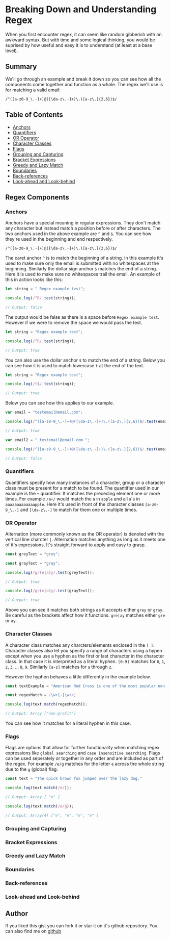 # Breaking Down and Understanding Regex

When you first encounter regex, it can seem like random gibberish with an awkward syntax. But with time and some logical thinking, you would be suprised by how useful and easy it is to understand (at least at a base level).

## Summary

We'll go through an example and break it down so you can see how all the components come together and function as a whole. The regex we'll use is for matching a valid email: 

```
/^([a-z0-9_\.-]+)@([\da-z\.-]+)\.([a-z\.]{2,6})$/
```

## Table of Contents

- [Anchors](#anchors)
- [Quantifiers](#quantifiers)
- [OR Operator](#or-operator)
- [Character Classes](#character-classes)
- [Flags](#flags)
- [Grouping and Capturing](#grouping-and-capturing)
- [Bracket Expressions](#bracket-expressions)
- [Greedy and Lazy Match](#greedy-and-lazy-match)
- [Boundaries](#boundaries)
- [Back-references](#back-references)
- [Look-ahead and Look-behind](#look-ahead-and-look-behind)

## Regex Components

### Anchors

Anchors have a special meaning in regular expressions. They don't match any character but instead match a position before or after characters. The two anchors used in the above example are `^` and `$`. You can see how they're used in the beginning and end respectively.

```
/^([a-z0-9_\.-]+)@([\da-z\.-]+)\.([a-z\.]{2,6})$/
```
The caret anchor `^` is to match the beginning of a string. In this example it's used to make sure only the email is submitted with no whitespaces at the beginning. Similarly the dollar sign anchor `$` matches the end of a string. Here it is used to make sure no whitespaces trail the email. An example of this in action looks like this:

``` js
let string = " Regex example test";

console.log(/^R/.test(string));

// Output: false
```
The output would be false as there is a space before `Regex example test`. However if we were to remove the space we would pass the test.

``` js
let string = "Regex example test";

console.log(/^R/.test(string));

// Output: true
```

You can also use the dollar anchor `$` to match the end of a string. Below you can see how it is used to match lowercase `t` at the end of the text.

```js
let string = "Regex example test";

console.log(/t$/.test(string));

// Output: true
```
Below you can see how this applies to our example.

```js
var email = "testemail@email.com";

console.log(/^([a-z0-9_\.-]+)@([\da-z\.-]+)\.([a-z\.]{2,6})$/.test(email));

// Output: true

var email2 = " testemail@email.com "; 

console.log(/^([a-z0-9_\.-]+)@([\da-z\.-]+)\.([a-z\.]{2,6})$/.test(email2));

// Output: false
```

### Quantifiers

Quantifiers specify how many instances of a character, group or a character class must be present for a match to be found. The quantifier used in our example is the `+` quantifier. It matches the preceding element one or more times. For example `/a+/` would match the `a` in `apple` and all `a`'s in `aaaaaaaaaaaaapple`. Here it's used in front of the character classes `[a-z0-9_\.-]` and `[\da-z\.-]` to match for them one or multiple times. 

### OR Operator

Alternation (more commonly known as the OR operator) is denoted with the vertical line charcter `|`. Alternation matches anything as long as it meets one of it's expressions. It's straight forward to apply and easy to grasp. 

```js
const greyText = "grey";

const grayText = "gray";

console.log(/gr(e|a)y/.test(greyText));

// Output: true

console.log(/gr(e|a)y/.test(grayText));

// Output: true
```

Above you can see it matches both strings as it accepts either `grey` or `gray`. Be careful as the brackets affect how it functions. `gre|ay` matches either `gre` or `ay`.

### Character Classes

A character class matches any charcters/elements enclosed in the `[ ]`. Character classes also let you specify a range of characters using a hypen except when you use a hyphen as the first or last character in the character class. In that case it is interpreted as a literal hyphen. `[0-9]` matches for `0`, `1`, `2`, `3`, ... `8`, `9`. Similarly `[a-z]` matches for `a` through `z`. 

However the hyphen behaves a little differently in the example below.

```js
const textExample = "American Red Cross is one of the most popular non-profit organisations."

const regexMatch = /\w+[-]\w+/; 

console.log(text.match(regexMatch)); 

// Output: Array ["non-profit"]
```

You can see how it matches for a literal hyphen in this case.

### Flags

Flags are options that allow for further functionality when matching regex expressions like `global searching` and `case insensitive searching`. Flags can be used seperately or together in any order and are included as part of the regex. For example `/e/g` matches for the letter `e` across the whole string due to the `g` (global) flag.

```js
const text = "The quick brown fox jumped over the lazy dog."

console.log(text.match(/e/)); 

// Output: Array [ "e" ]

console.log(text.match(/e/g)); 

// Output: Array(4) ["e", "e", "e", "e" ]
```

### Grouping and Capturing

### Bracket Expressions

### Greedy and Lazy Match

### Boundaries

### Back-references

### Look-ahead and Look-behind

## Author

If you liked this gist you can fork it or star it on it's github repository. You can also find me on [github](https://github.com/AbdalehHersi)
